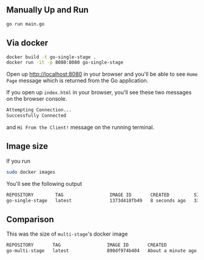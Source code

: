 ## Manually Up and Run

```sh
go run main.go
```

## Via docker

```sh
docker build -t go-single-stage .
docker run -it -p 8080:8080 go-single-stage
```

Open up [http://localhost:8080](http://localhost:8080) in your browser and you'll be able to see `Home Page` message which is returned from the Go application.

If you open up `index.html` in your browser, you'll see these two messages on the browser console.

```sh
Attempting Connection...
Successfully Connected
```

and `Hi From the Client!` message on the running terminal.

## Image size

If you run

```sh
sudo docker images
```

You'll see the following output

```sh
REPOSITORY        TAG                 IMAGE ID       CREATED         SIZE
go-single-stage   latest              1373d418fb49   8 seconds ago   337MB
```

## Comparison

This was the size of `multi-stage`'s docker image

```sh
REPOSITORY       TAG                 IMAGE ID       CREATED              SIZE
go-multi-stage   latest              890df974b404   About a minute ago   12.1MB
```
